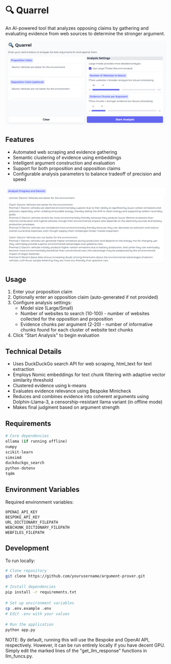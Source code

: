 #  :mag: Quarrel 
An AI-powered tool that analyzes opposing claims by gathering and evaluating evidence from web sources to determine the stronger argument.

![alt text](https://github.com/plehman2000/quarrel/blob/main/assets/im1.png)

## Features

- Automated web scraping and evidence gathering
- Semantic clustering of evidence using embeddings
- Intelligent argument construction and evaluation 
- Support for both proposition and opposition claims
- Configurable analysis parameters to balance tradeoff of precision and speed
  

![alt text](https://github.com/plehman2000/quarrel/blob/main/assets/im2.png)


## Usage

1. Enter your proposition claim
2. Optionally enter an opposition claim (auto-generated if not provided)
3. Configure analysis settings:
   - Model size (Large/Small)
   - Number of websites to search (10-100) - number of websites collected for the opposition and proposition
   - Evidence chunks per argument (2-20) - number of informative chunks found for each cluster of website text chunks
4. Click "Start Analysis" to begin evaluation

## Technical Details

- Uses DuckDuckGo search API for web scraping, html_text for text extraction
- Employs Nomic embeddings for text chunk filtering with adaptive vector similarity threshold
- Clustered evidence using k-means
- Evaluates evidence relevance using Bespoke Minicheck
- Reduces and combines evidence into coherent arguments using Dolphin-Llama-3, a censorship-resistant llama variant (in offline mode)
- Makes final judgment based on argument strength

## Requirements

```python
# Core dependencies
ollama (if running offline)
numpy
scikit-learn
simsimd
duckduckgo_search
python-dotenv
tqdm
```

## Environment Variables

Required environment variables:
```
OPENAI_API_KEY
BESPOKE_API_KEY
URL_DICTIONARY_FILEPATH 
WEBCHUNK_DICTIONARY_FILEPATH  
WEBFILES_FILEPATH
```

## Development

To run locally:
 
```bash
# Clone repository
git clone https://github.com/yourusername/argument-prover.git

# Install dependencies
pip install -r requirements.txt

# Set up environment variables
cp .env.example .env
# Edit .env with your values

# Run the application
python app.py
```
NOTE: By default, running this will use the Bespoke and OpenAI API, respectively. However, it can be run entirely locally if you have decent GPU. Simply edit the marked lines of the "get_llm_response" functions in llm_funcs.py. 

